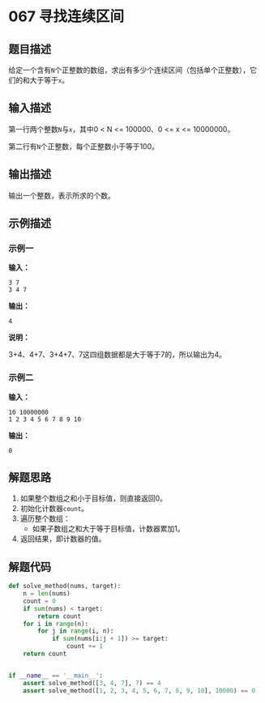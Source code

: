 # 067 寻找连续区间

## 题目描述

给定一个含有`N`个正整数的数组，求出有多少个连续区间（包括单个正整数），它们的和大于等于`x`。

## 输入描述

第一行两个整数`N`与`x`，其中0 < N <= 100000、0 <= x <= 10000000。

第二行有`N`个正整数，每个正整数小于等于100。

## 输出描述

输出一个整数，表示所求的个数。

## 示例描述

### 示例一

**输入：**
```text
3 7
3 4 7
```

**输出：**
```text
4
```

**说明：**

3+4、4+7、3+4+7、7这四组数据都是大于等于7的，所以输出为4。

### 示例二

**输入：**
```text
10 10000000
1 2 3 4 5 6 7 8 9 10
```

**输出：**
```text
0
```

## 解题思路

1. 如果整个数组之和小于目标值，则直接返回0。
2. 初始化计数器`count`。   
3. 遍历整个数组：
    - 如果子数组之和大于等于目标值，计数器累加1。
4. 返回结果，即计数器的值。    

## 解题代码

```python
def solve_method(nums, target):
    n = len(nums)
    count = 0
    if sum(nums) < target:
        return count
    for i in range(n):
        for j in range(i, n):
            if sum(nums[i:j + 1]) >= target:
                count += 1
    return count


if __name__ == '__main__':
    assert solve_method([3, 4, 7], 7) == 4
    assert solve_method([1, 2, 3, 4, 5, 6, 7, 8, 9, 10], 10000) == 0
```

